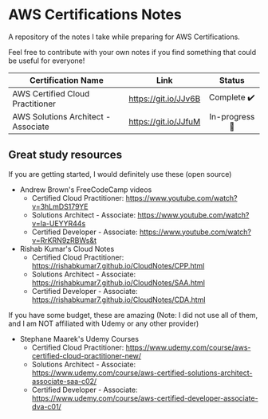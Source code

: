 # AWS Certifications Notes
A repository of the notes I take while preparing for AWS Certifications.

Feel free to contribute with your own notes if you find something that could be useful for everyone!

| Certification Name               	| Link 	| Status |
|----------------------------------|:------:|:-------:|
| AWS Certified Cloud Practitioner 	| https://git.io/JJv6B | Complete ✔️|
| AWS Solutions Architect - Associate | https://git.io/JJfuM | In-progress 🔨|

## Great study resources
If you are getting started, I would definitely use these (open source)
* Andrew Brown's FreeCodeCamp videos
  * Certified Cloud Practitioner: https://www.youtube.com/watch?v=3hLmDS179YE
  * Solutions Architect - Associate: https://www.youtube.com/watch?v=Ia-UEYYR44s
  * Certified Developer - Associate: https://www.youtube.com/watch?v=RrKRN9zRBWs&t
* Rishab Kumar's Cloud Notes
  * Certified Cloud Practitioner: https://rishabkumar7.github.io/CloudNotes/CPP.html
  * Solutions Architect - Associate: https://rishabkumar7.github.io/CloudNotes/SAA.html
  * Certified Developer - Associate: https://rishabkumar7.github.io/CloudNotes/CDA.html
 
If you have some budget, these are amazing (Note: I did not use all of them, and I am NOT affiliated with Udemy or any other provider)
* Stephane Maarek's Udemy Courses
  * Certified Cloud Practitioner: https://www.udemy.com/course/aws-certified-cloud-practitioner-new/
  * Solutions Architect - Associate: https://www.udemy.com/course/aws-certified-solutions-architect-associate-saa-c02/
  * Certified Developer - Associate: https://www.udemy.com/course/aws-certified-developer-associate-dva-c01/
